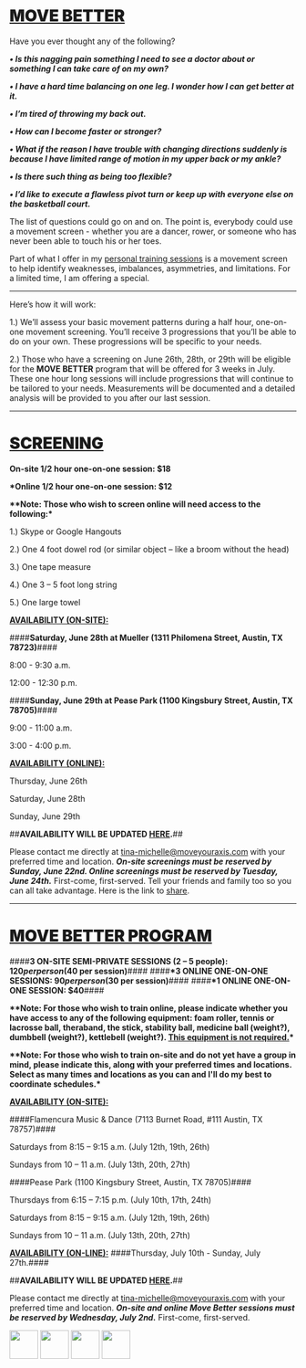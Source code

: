 <u><h1 style="font-weight:900;">MOVE BETTER</h1></u>

Have you ever thought any of the following?  

__*•    Is this nagging pain something I need to see a doctor about or something I can take care of on my own?*__

__*•    I have a hard time balancing on one leg.  I wonder how I can get better at it.*__

__*•	I’m tired of throwing my back out.*__

__*•	How can I become faster or stronger?*__

__*•	What if the reason I have trouble with changing directions suddenly is because I have limited range of motion in my upper back or my ankle?*__

__*•    Is there such thing as being too flexible?*__

__*•	I’d like to execute a flawless pivot turn or keep up with everyone else on the basketball court.*__


The list of questions could go on and on.  The point is, everybody could use a movement screen - whether you are a dancer, rower, or someone who has never been able to touch his or her toes.  

Part of what I offer in my [personal training sessions](http://www.tina-michelle.com) is a movement screen to help identify weaknesses, imbalances, asymmetries, and limitations.  For a limited time, I am offering a special.

---

Here’s how it will work:

1.)	We’ll assess your basic movement patterns during a half hour, one-on-one movement screening.  You’ll receive 3 progressions that you’ll be able to do on your own.  These progressions will be specific to your needs.

2.)	Those who have a screening on June 26th, 28th, or 29th will be eligible for the **MOVE BETTER** program that will be offered for 3 weeks in July.  These one hour long sessions will include progressions that will continue to be tailored to your needs.  Measurements will be documented and a detailed analysis will be provided to you after our last session.  

---

<u><h1 style="font-weight:900;">SCREENING</h1></u>

**On-site 1/2 hour one-on-one session: $18**

__*Online 1/2 hour one-on-one session: $12__


__**Note: Those who wish to screen online will need access to the following:*__

1.) Skype or Google Hangouts

2.) One 4 foot dowel rod (or similar object – like a broom without the head)

3.) One tape measure

4.) One 3 – 5 foot long string

5.) One large towel

<u><b>AVAILABILITY (ON-SITE):</b></u>

####**__Saturday, June 28th at Mueller (1311 Philomena Street, Austin, TX 78723)__**####

8:00 - 9:30 a.m.

12:00 - 12:30 p.m.

####**__Sunday, June 29th at Pease Park (1100 Kingsbury Street, Austin, TX 78705)__**####

9:00 - 11:00 a.m.

3:00 - 4:00 p.m.

<u><b>AVAILABILITY (ONLINE):</b></u>

Thursday, June 26th 

Saturday, June 28th

Sunday, June 29th

##**AVAILABILITY WILL BE UPDATED [HERE](http://www.tina-michelle.com/availability).**##

Please contact me directly at tina-michelle@moveyouraxis.com with your preferred time and location.  __*On-site screenings must be reserved by Sunday, June 22nd.  Online screenings must be reserved by Tuesday, June 24th.*__  First-come, first-served.  Tell your friends and family too so you can all take advantage.  Here is the link to [share](http://www.tina-michelle.com/movebetter). 

---

<u><h1 style="font-weight:900;">MOVE BETTER PROGRAM</h1></u>

####**3 ON-SITE SEMI-PRIVATE SESSIONS (2 – 5 people): $120 per person ($40 per session)**####
####__*3 ONLINE ONE-ON-ONE SESSIONS: $90 per person ($30 per session)__####
####__*1 ONLINE ONE-ON-ONE SESSION: $40__####

__**Note: For those who wish to train online, please indicate whether you have access to any of the following equipment: foam roller, tennis or lacrosse ball, theraband, the stick, stability ball, medicine ball (weight?), dumbbell (weight?), kettlebell (weight?).  <u>This equipment is not required.</u>*__

__**Note: For those who wish to train on-site and do not yet have a group in mind, please indicate this, along with your preferred times and locations.  Select as many times and locations as you can and I'll do my best to coordinate schedules.*__

<u><b>AVAILABILITY (ON-SITE):</b></u>

####Flamencura Music & Dance (7113 Burnet Road, #111 Austin, TX 78757)####	

Saturdays from 8:15 – 9:15 a.m. (July 12th, 19th, 26th)

Sundays from 10 – 11 a.m. (July 13th, 20th, 27th)

####Pease Park (1100 Kingsbury Street, Austin, TX 78705)####

Thursdays from 6:15 – 7:15 p.m. (July 10th, 17th, 24th)

Saturdays from 8:15 – 9:15 a.m. (July 12th, 19th, 26th)

Sundays from 10 – 11 a.m. (July 13th, 20th, 27th)

<u><b>AVAILABILITY (ON-LINE):</b></u>
####Thursday, July 10th - Sunday, July 27th.#### 

##**AVAILABILITY WILL BE UPDATED [HERE](http://www.tina-michelle.com/availability).**##

Please contact me directly at tina-michelle@moveyouraxis.com with your preferred time and location.  __*On-site and online Move Better sessions must be reserved by Wednesday, July 2nd.*__  First-come, first-served.

<a href="https://www.facebook.com/tinamichellespage"><img src="http://justclogs.net/gifs/facebook-logo.png" height="50"/></a>
<a href="https://twitter.com/rhythmnmovement"><img src= "https://pbs.twimg.com/profile_images/2284174758/v65oai7fxn47qv9nectx.png" height="50"/></a>
<a href="https://www.linkedin.com/pub/tina-michelle-pittsley/32/731/487"><img src="http://press.linkedin.com/display-media/206/4" width="50"/></a>
<a href="https://plus.google.com/u/0/100207239079448872059"><img src="http://blog.qnary.com/wp-content/uploads/2013/03/gplus-logo.jpg" height="50"/></a>

